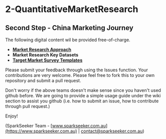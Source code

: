 # 2-QuantitativeMarketResearch

## Second Step - China Marketing Journey

The following digital content wil be provided free-of-charge.

* **[Market Research Approach](https://github.com/SparkSeeker-AU/2-QuantitativeMarketResearch/blob/master/Market%20Research%20Approach)**
* **Market Research Key Datasets**
* **[Target Market Survey Templates](https://github.com/SparkSeeker-AU/2-QuantitativeMarketResearch/tree/master/Target%20Market%20Survey%20Templates)**

Please submit your feedback through using the Issues function.
Your contributions are very welcome. Please feel free to fork this to your own repository and submit a pull request.

Don't worry if the above teams doesn't make sense since you haven't used github before. We are going to provide a simple usage guide under the wiki section to assist you github (i.e. how to submit an issue, how to contribute through pull request.)

Enjoy!

(SparkSeeker Team - [www.sparkseeker.com.au](https://www.sparkseeker.com.au) | [contact@sparkseeker.com.au](mailto:contact@sparkseeker.com.au))
